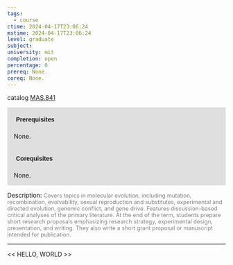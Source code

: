```yaml
---
tags:
  - course
ctime: 2024-04-17T23:06:24
mstime: 2024-04-17T23:06:24
level: graduate
subject: 
university: mit
completion: open
percentage: 0
prereq: None.
coreq: None.
---
```


catalog [MAS.841](http://student.mit.edu/catalog/mMASa.html#MAS.841)

<span style="display: block; padding: 15px; background-color: rgb(100, 100, 100, 0.2);"><font id="m_prereq4102_0" style="display: block; font-family: Arial, sans-serif; font-weight: bold; padding: 5px">Prerequisites</font><br><span id="prereq4102_0">None.</span></span>
<span style="display: block; padding: 15px; background-color: rgb(100, 100, 100, 0.2);"><font id="m_coreq4102_0" style="display: block; font-family: Arial, sans-serif; font-weight: bold; padding: 5px">Corequisites</font><br><span id="coreq4102_0">None.</span></span>

<font style="">Description:</font>
<font style="color: grey; font-size: 0.8rem;">Covers topics in molecular evolution, including mutation, recombination, evolvability, sexual reproduction and substitutes, experimental and directed evolution, genomic conflict, and gene drive. Features discussion-based critical analyses of the primary literature. At the end of the term, students prepare short research proposals emphasizing research strategy, experimental design, presentation, and writing. They also write a short grant proposal or manuscript intended for publication.</font>



---

<< HELLO, WORLD >>
